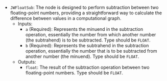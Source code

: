 - `JWFloatSub`: The node is designed to perform subtraction between two floating-point numbers, providing a straightforward way to calculate the difference between values in a computational graph.
    - Inputs:
        - `a` (Required): Represents the minuend in the subtraction operation, essentially the number from which another number (the subtrahend) is to be subtracted. Type should be `FLOAT`.
        - `b` (Required): Represents the subtrahend in the subtraction operation, essentially the number that is to be subtracted from another number (the minuend). Type should be `FLOAT`.
    - Outputs:
        - `float`: The result of the subtraction operation between two floating-point numbers. Type should be `FLOAT`.

